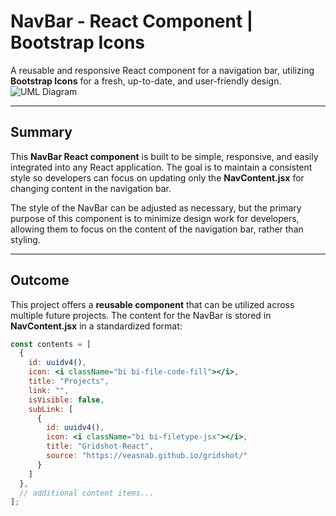 # NavBar - React Component | Bootstrap Icons

A reusable and responsive React component for a navigation bar, utilizing **Bootstrap Icons** for a fresh, up-to-date, and user-friendly design.
![UML Diagram](public/assets/image.png)

---

## Summary

This **NavBar React component** is built to be simple, responsive, and easily integrated into any React application. The goal is to maintain a consistent style so developers can focus on updating only the **NavContent.jsx** for changing content in the navigation bar.

The style of the NavBar can be adjusted as necessary, but the primary purpose of this component is to minimize design work for developers, allowing them to focus on the content of the navigation bar, rather than styling.

---

## Outcome

This project offers a **reusable component** that can be utilized across multiple future projects. The content for the NavBar is stored in **NavContent.jsx** in a standardized format:

```jsx
const contents = [
  {
    id: uuidv4(),
    icon: <i className="bi bi-file-code-fill"></i>,
    title: "Projects",
    link: "",
    isVisible: false,
    subLink: [
      {
        id: uuidv4(),
        icon: <i className="bi bi-filetype-jsx"></i>,
        title: "Gridshot-React",
        source: "https://veasnab.github.io/gridshot/"
      }
    ]
  },
  // additional content items...
];
